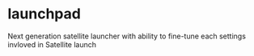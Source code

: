 # launchpad
Next generation satellite launcher with ability to fine-tune each settings invloved in Satellite launch